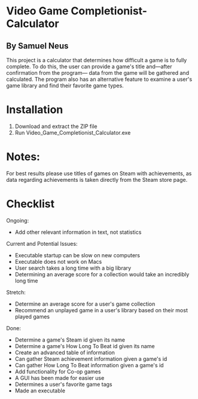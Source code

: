 # Video Game Completionist-Calculator
## By Samuel Neus

This project is a calculator that determines how difficult a game is to fully complete.
To do this, the user can provide a game's title and—after confirmation from the program—
data from the game will be gathered and calculated. The program also has an alternative
feature to examine a user's game library and find their favorite game types.

# Installation
1. Download and extract the ZIP file
2. Run Video_Game_Completionist_Calculator.exe

# Notes:
For best results please use titles of games on Steam with achievements,
as data regarding achievements is taken directly from the Steam store page.

# Checklist
Ongoing:
* Add other relevant information in text, not statistics

Current and Potential Issues:
* Executable startup can be slow on new computers
* Executable does not work on Macs
* User search takes a long time with a big library
* Determining an average score for a collection would take an incredibly long time

Stretch:
* Determine an average score for a user's game collection
* Recommend an unplayed game in a user's library based on their most played games

Done:
* Determine a game's Steam id given its name
* Determine a game's How Long To Beat id given its name
* Create an advanced table of information
* Can gather Steam achievement information given a game's id
* Can gather How Long To Beat information given a game's id
* Add functionality for Co-op games
* A GUI has been made for easier use
* Determines a user's favorite game tags
* Made an executable